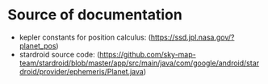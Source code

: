 # Source of documentation

* kepler constants for position calculus: (https://ssd.jpl.nasa.gov/?planet_pos)
* stardroid source code: (https://github.com/sky-map-team/stardroid/blob/master/app/src/main/java/com/google/android/stardroid/provider/ephemeris/Planet.java)
